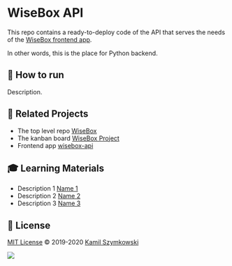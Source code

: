 
# WiseBox API
This repo contains a ready-to-deploy code of the API that serves the needs of the [WiseBox frontend app](https://github.com/SzymkowskiDev/wisebox-app).

In other words, this is the place for Python backend.

## 🚀 How to run
Description.

## 🔗 Related Projects
* The top level repo [WiseBox](https://github.com/SzymkowskiDev/WiseBox)
* The kanban board [WiseBox Project](https://github.com/users/SzymkowskiDev/projects/7/views/1)
* Frontend app [wisebox-api](https://github.com/SzymkowskiDev/wisebox-app)

## 🎓 Learning Materials
* Description 1 [Name 1](http://markdown.github.io)
* Description 2 [Name 2](http://markdown.github.io)
* Description 3 [Name 3](http://markdown.github.io)

## 📄 License
[MIT License](https://choosealicense.com/licenses/mit/) ©️ 2019-2020 [Kamil Szymkowski](https://github.com/SzymkowskiDev "Get in touch!")

[![](https://img.shields.io/badge/license-MIT-green?style=plastic)](https://choosealicense.com/licenses/mit/)





